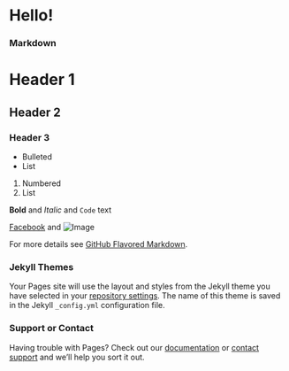 # Hello!




### Markdown
# Header 1
## Header 2
### Header 3

- Bulleted
- List

1. Numbered
2. List

**Bold** and _Italic_ and `Code` text

[Facebook](https://www.facebook.com/hyperboss2003) and ![Image](src)

For more details see [GitHub Flavored Markdown](https://guides.github.com/features/mastering-markdown/).

### Jekyll Themes

Your Pages site will use the layout and styles from the Jekyll theme you have selected in your [repository settings](https://github.com/HoangTheBoss/hyper/settings). The name of this theme is saved in the Jekyll `_config.yml` configuration file.

### Support or Contact

Having trouble with Pages? Check out our [documentation](https://help.github.com/categories/github-pages-basics/) or [contact support](https://github.com/contact) and we’ll help you sort it out.
